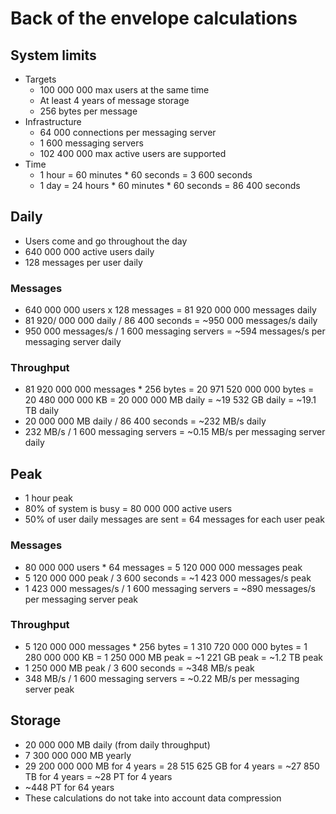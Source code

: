# Back of the envelope calculations

## System limits

* Targets
  - 100 000 000 max users at the same time
  - At least 4 years of message storage
  - 256 bytes per message
* Infrastructure
  - 64 000 connections per messaging server
  - 1 600 messaging servers
  - 102 400 000 max active users are supported
* Time
  - 1 hour = 60 minutes * 60 seconds = 3 600 seconds
  - 1 day = 24 hours * 60 minutes * 60 seconds = 86 400 seconds

## Daily

* Users come and go throughout the day
* 640 000 000 active users daily
* 128 messages per user daily

### Messages

* 640 000 000 users x 128 messages = 81 920 000 000 messages daily
* 81 920/ 000 000 daily / 86 400 seconds = ~950 000 messages/s daily
* 950 000 messages/s / 1 600 messaging servers = ~594 messages/s per messaging server daily

### Throughput

* 81 920 000 000 messages * 256 bytes = 20 971 520 000 000 bytes = 20 480 000 000 KB = 20 000 000 MB daily = ~19 532 GB daily = ~19.1 TB daily
* 20 000 000 MB daily / 86 400 seconds  = ~232 MB/s daily
* 232 MB/s / 1 600 messaging servers = ~0.15 MB/s per messaging server daily

## Peak

* 1 hour peak
* 80% of system is busy = 80 000 000 active users
* 50% of user daily messages are sent = 64 messages for each user peak

### Messages

* 80 000 000 users * 64 messages = 5 120 000 000 messages peak
* 5 120 000 000 peak / 3 600 seconds = ~1 423 000 messages/s peak
* 1 423 000 messages/s / 1 600 messaging servers = ~890 messages/s per messaging server peak

### Throughput

* 5 120 000 000 messages * 256 bytes = 1 310 720 000 000 bytes = 1 280 000 000 KB = 1 250 000 MB peak = ~1 221 GB peak = ~1.2 TB peak
* 1 250 000 MB peak / 3 600 seconds = ~348 MB/s peak
* 348 MB/s / 1 600 messaging servers = ~0.22 MB/s per messaging server peak

## Storage

* 20 000 000 MB daily (from daily throughput)
* 7 300 000 000 MB yearly
* 29 200 000 000 MB for 4 years = 28 515 625 GB for 4 years = ~27 850 TB for 4 years = ~28 PT for 4 years
* ~448 PT for 64 years
* These calculations do not take into account data compression
